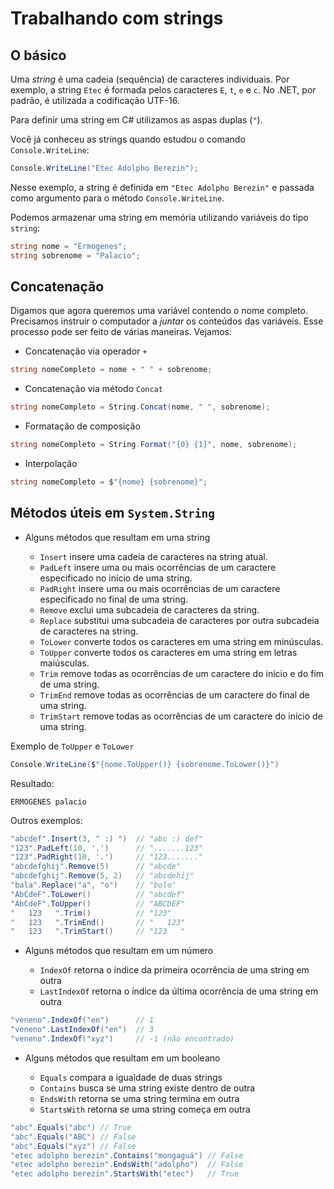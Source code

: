 # Trabalhando com strings

## O básico

Uma _string_ é uma cadeia (sequência) de caracteres individuais. Por exemplo, a string `Etec` é formada pelos caracteres `E`, `t`, `e` e `c`. No .NET, por padrão, é utilizada a codificação UTF-16.

Para definir uma string em C# utilizamos as aspas duplas (`"`).

Você já conheceu as strings quando estudou o comando `Console.WriteLine`:

```cs
Console.WriteLine("Etec Adolpho Berezin");
```

Nesse exemplo, a string é definida em `"Etec Adolpho Berezin"` e passada como argumento para o método `Console.WriteLine`.

Podemos armazenar uma string em memória utilizando variáveis do tipo `string`:

```cs
string nome = "Ermogenes";
string sobrenome = "Palacio";
```

## Concatenação

Digamos que agora queremos uma variável contendo o nome completo. Precisamos instruir o computador a _juntar_ os conteúdos das variáveis. Esse processo pode ser feito de várias maneiras. Vejamos:

* Concatenação via operador `+`

```cs
string nomeCompleto = nome + " " + sobrenome;
```

* Concatenação via método `Concat`

```cs
string nomeCompleto = String.Concat(nome, " ", sobrenome);
```

* Formatação de composição

```cs
string nomeCompleto = String.Format("{0} {1}", nome, sobrenome);
```

* Interpolação

```cs
string nomeCompleto = $"{nome} {sobrenome}";
```

## Métodos úteis em `System.String`

* Alguns métodos que resultam em uma string

  * `Insert` insere uma cadeia de caracteres na string atual.
  * `PadLeft` insere uma ou mais ocorrências de um caractere especificado no início de uma string.
  * `PadRight` insere uma ou mais ocorrências de um caractere especificado no final de uma string.
  * `Remove` exclui uma subcadeia de caracteres da string.
  * `Replace` substitui uma subcadeia de caracteres por outra subcadeia de caracteres na string.
  * `ToLower` converte todos os caracteres em uma string em minúsculas.
  * `ToUpper` converte todos os caracteres em uma string em letras maiúsculas.
  * `Trim` remove todas as ocorrências de um caractere do início e do fim de uma string.
  * `TrimEnd` remove todas as ocorrências de um caractere do final de uma string.
  * `TrimStart` remove todas as ocorrências de um caractere do início de uma string.

Exemplo de `ToUpper` e `ToLower`

```cs
Console.WriteLine($"{nome.ToUpper()} {sobrenome.ToLower()}")
```

Resultado:

```
ERMOGENES palacio
```

Outros exemplos:

```cs
"abcdef".Insert(3, " :) ")  // "abc :) def"
"123".PadLeft(10, '.')      // ".......123"
"123".PadRight(10, '.')     // "123......."
"abcdefghij".Remove(5)      // "abcde"
"abcdefghij".Remove(5, 2)   // "abcdehij"
"bala".Replace("a", "o")    // "bolo"
"AbCdeF".ToLower()          // "abcdef"
"AbCdeF".ToUpper()          // "ABCDEF"
"   123   ".Trim()          // "123"
"   123   ".TrimEnd()       // "   123"
"   123   ".TrimStart()     // "123   "
```

* Alguns métodos que resultam em um número

  * `IndexOf` retorna o índice da primeira ocorrência de uma string em outra
  * `LastIndexOf` retorna o índice da última ocorrência de uma string em outra

```cs
"veneno".IndexOf("en")      // 1
"veneno".LastIndexOf("en")  // 3
"veneno".IndexOf("xyz")     // -1 (não encontrado)
```

* Alguns métodos que resultam em um booleano

  * `Equals` compara a igualdade de duas strings
  * `Contains` busca se uma string existe dentro de outra
  * `EndsWith` retorna se uma string termina em outra
  * `StartsWith` retorna se uma string começa em outra

```cs
"abc".Equals("abc") // True
"abc".Equals("ABC") // False
"abc".Equals("xyz") // False
"etec adolpho berezin".Contains("mongaguá") // False
"etec adolpho berezin".EndsWith("adolpho")  // False
"etec adolpho berezin".StartsWith("etec")   // True
```